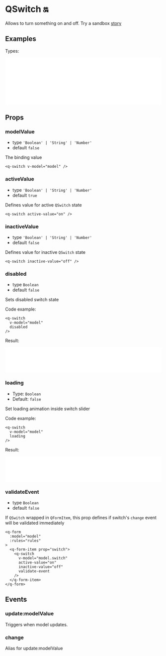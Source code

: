 # QSwitch 🔛

Allows to turn something on and off. Try a sandbox [story](https://qui-max.netlify.app/?path=/story/components-QSwitch--default)

## Examples

Types:

<iframe height="150" style="width: 100%;" scrolling="no" frameborder="no" src="/QSwitch/default.html"></iframe>

## Props

### modelValue

- type `'Boolean' | 'String' | 'Number'`
- default `false`

The binding value

```vue
<q-switch v-model="model" />
```

### activeValue

- type `'Boolean' | 'String' | 'Number'`
- default `true`

Defines value for active `QSwitch` state

```vue
<q-switch active-value="on" />
```

### inactiveValue

- type `'Boolean' | 'String' | 'Number'`
- default `false`

Defines value for inactive `QSwitch` state

```vue
<q-switch inactive-value="off" />
```

### disabled

- type `Boolean`
- default `false`

Sets disabled switch state

Code example:

```vue {3}
<q-switch
  v-model="model"
  disabled
/>
```

Result:

<iframe height="80" style="width: 100%;" scrolling="no" frameborder="no" src="/QSwitch/disabled.html"></iframe>

### loading

- Type: `Boolean`
- Default: `false`

Set loading animation inside switch slider

Code example:

```vue {3}
<q-switch
  v-model="model"
  loading
/>
```

Result:

<iframe height="80" style="width: 100%;" scrolling="no" frameborder="no" src="/QSwitch/loading.html"></iframe>

### validateEvent

- type `Boolean`
- default `false`

If `QSwitch` wrapped in `QFormItem`, this prop defines if switch's `change` event will be validated immediately

```vue {10}
<q-form
  :model="model"
  :rules="rules"
>
  <q-form-item prop="switch">
    <q-switch 
      v-model="model.switch"
      active-value="on"
      inactive-value="off"
      validate-event
    />
  </q-form-item>
</q-form>
```

## Events

### update:modelValue

Triggers when model updates.

### change

Alias for update:modelValue
